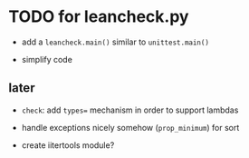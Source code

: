 TODO for leancheck.py
=====================

* add a `leancheck.main()` similar to `unittest.main()`

* simplify code

later
-----

* `check`: add `types=` mechanism in order to support lambdas

* handle exceptions nicely somehow (`prop_minimum`) for sort

* create iitertools module?
